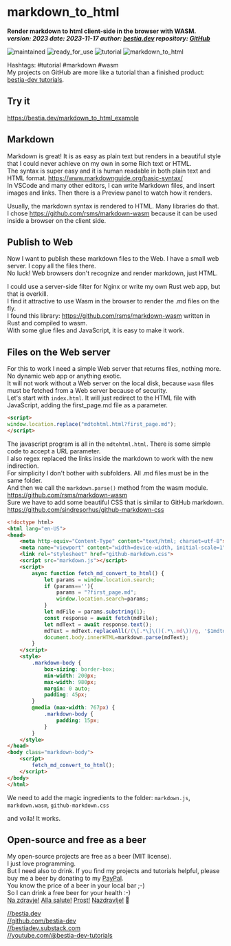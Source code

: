 <!-- markdownlint-disable MD041 -->
[//]: # (auto_md_to_doc_comments segment start A)

# markdown_to_html

[//]: # (auto_cargo_toml_to_md start)

**Render markdown to html client-side in the browser with WASM.**  
***version: 2023 date: 2023-11-17 author: [bestia.dev](https://bestia.dev) repository: [GitHub](https://github.com/bestia-dev/markdown_to_html)***  

[//]: # (auto_cargo_toml_to_md end)

 ![maintained](https://img.shields.io/badge/maintained-green)
 ![ready_for_use](https://img.shields.io/badge/ready_for_use-green)
 ![tutorial](https://img.shields.io/badge/tutorial-yellow)
 ![markdown_to_html](https://bestia.dev/webpage_hit_counter/get_svg_image/2011538401.svg)

Hashtags: #tutorial #markdown #wasm  
My projects on GitHub are more like a tutorial than a finished product: [bestia-dev tutorials](https://github.com/bestia-dev/tutorials_rust_wasm).

## Try it

<https://bestia.dev/markdown_to_html_example>

## Markdown

Markdown is great! It is as easy as plain text but renders in a beautiful style that I could never achieve on my own in some Rich text or HTML.  
The syntax is super easy and it is human readable in both plain text and HTML format. <https://www.markdownguide.org/basic-syntax/>  
In VSCode and many other editors, I can write Markdown files, and insert images and links. Then there is a Preview panel to watch how it renders.

Usually, the markdown syntax is rendered to HTML. Many libraries do that.  
I chose <https://github.com/rsms/markdown-wasm> because it can be used inside a browser on the client side.  

## Publish to Web

Now I want to publish these markdown files to the Web. I have a small web server. I copy all the files there.  
No luck! Web browsers don't recognize and render markdown, just HTML.  

I could use a server-side filter for Nginx or write my own Rust web app, but that is overkill.  
I find it attractive to use Wasm in the browser to render the .md files on the fly.  
I found this library: <https://github.com/rsms/markdown-wasm> written in Rust and compiled to wasm.  
With some glue files and JavaScript, it is easy to make it work.

## Files on the Web server

For this to work I need a simple Web server that returns files, nothing more. No dynamic web app or anything exotic.  
It will not work without a Web server on the local disk, because `wasm` files must be fetched from a Web server because of security.  
Let's start with `index.html`. It will just redirect to the HTML file with JavaScript, adding the first_page.md file as a parameter.

```HTML
<script>
window.location.replace("mdtohtml.html?first_page.md");
</script>
```

The javascript program is all in the `mdtohtml.html`. There is some simple code to accept a URL parameter.  
I also regex replaced the links inside the markdown to work with the new indirection.  
For simplicity I don't bother with subfolders. All .md files must be in the same folder.  
And then we call the `markdown.parse()` method from the wasm module.  
<https://github.com/rsms/markdown-wasm>  
Sure we have to add some beautiful CSS that is similar to GitHub markdown.  
<https://github.com/sindresorhus/github-markdown-css>  

```HTML
<!doctype html>
<html lang="en-US">
<head>
    <meta http-equiv="Content-Type" content="text/html; charset=utf-8">
    <meta name="viewport" content="width=device-width, initial-scale=1">
    <link rel="stylesheet" href="github-markdown.css">
    <script src="markdown.js"></script>
    <script>
        async function fetch_md_convert_to_html() {
            let params = window.location.search;
            if (params==''){
                params = "?first_page.md";
                window.location.search=params;
            }
            let mdFile = params.substring(1);
            const response = await fetch(mdFile);
            let mdText = await response.text();
            mdText = mdText.replaceAll(/(\[.*\]\()(.*\.md\))/g, '$1mdtohtml.html?$2'); 
            document.body.innerHTML=markdown.parse(mdText);
        }
    </script>
    <style>
        .markdown-body {
            box-sizing: border-box;
            min-width: 200px;
            max-width: 980px;
            margin: 0 auto;
            padding: 45px;
        }
        @media (max-width: 767px) {
            .markdown-body {
                padding: 15px;
            }
        }
    </style>
</head>
<body class="markdown-body">
    <script>
        fetch_md_convert_to_html();
    </script>
</body>
</html> 
```

We need to add the magic ingredients to the folder: `markdown.js`, `markdown.wasm`, `github-markdown.css`

and voila! It works.

## Open-source and free as a beer

My open-source projects are free as a beer (MIT license).  
I just love programming.  
But I need also to drink. If you find my projects and tutorials helpful, please buy me a beer by donating to my [PayPal](https://paypal.me/LucianoBestia).  
You know the price of a beer in your local bar ;-)  
So I can drink a free beer for your health :-)  
[Na zdravje!](https://translate.google.com/?hl=en&sl=sl&tl=en&text=Na%20zdravje&op=translate) [Alla salute!](https://dictionary.cambridge.org/dictionary/italian-english/alla-salute) [Prost!](https://dictionary.cambridge.org/dictionary/german-english/prost) [Nazdravlje!](https://matadornetwork.com/nights/how-to-say-cheers-in-50-languages/) 🍻

[//bestia.dev](https://bestia.dev)  
[//github.com/bestia-dev](https://github.com/bestia-dev)  
[//bestiadev.substack.com](https://bestiadev.substack.com)  
[//youtube.com/@bestia-dev-tutorials](https://youtube.com/@bestia-dev-tutorials)  

[//]: # (auto_md_to_doc_comments segment end A)
